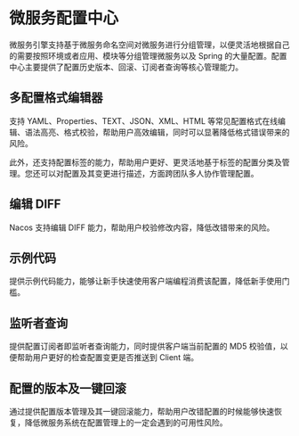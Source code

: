 # 微服务配置中心

微服务引擎支持基于微服务命名空间对微服务进行分组管理，以便灵活地根据自己的需要按照环境或者应用、模块等分组管理微服务以及 Spring 的大量配置。配置中心主要提供了配置历史版本、回滚、订阅者查询等核心管理能力。

## 多配置格式编辑器

支持 YAML、Properties、TEXT、JSON、XML、HTML 等常见配置格式在线编辑、语法高亮、格式校验，帮助用户高效编辑，同时可以显著降低格式错误带来的风险。

此外，还支持配置标签的能力，帮助用户更好、更灵活地基于标签的配置分类及管理。您还可以对配置及其变更进行描述，方面跨团队多人协作管理配置。

## 编辑 DIFF

Nacos 支持编辑 DIFF 能力，帮助用户校验修改内容，降低改错带来的风险。

## 示例代码

提供示例代码能力，能够让新手快速使用客户端编程消费该配置，降低新手使用门槛。

## 监听者查询

提供配置订阅者即监听者查询能力，同时提供客户端当前配置的 MD5 校验值，以便帮助用户更好的检查配置变更是否推送到 Client 端。

## 配置的版本及一键回滚

通过提供配置版本管理及其一键回滚能力，帮助用户改错配置的时候能够快速恢复，降低微服务系统在配置管理上的一定会遇到的可用性风险。
